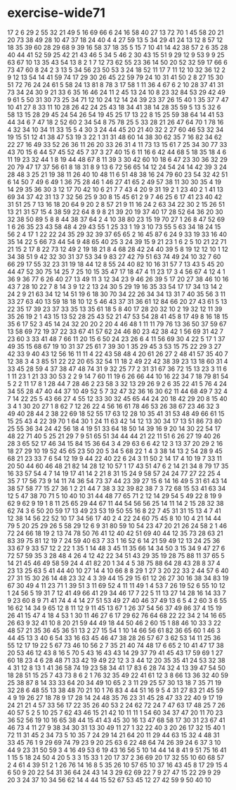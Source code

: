 # exercise-wide71
17
2
6
29
2
55
32
21
49
5
16
69
66
6
24
16
58
40
27
13
72
70
1
45
58
20
21
20
73
38
49
28
10
47
37
18
24
40
4
4
27
59
13
5
34
29
41
24
13
12
8
57
12
18
35
39
60
28
29
68
9
39
16
58
37
18
35
5
15
7
10
41
14
42
38
57
2
6
35
28
40
44
41
52
59
25
42
21
43
46
5
34
5
46
2
30
43
15
51
9
29
12
9
53
9
9
25
63
67
10
13
35
43
54
13
8
2
1
7
12
73
62
55
23
36
14
50
20
52
32
59
17
66
6
73
47
60
8
24
2
3
13
5
34
56
23
50
53
3
24
18
52
11
17
7
11
12
10
32
36
12
2
9
12
13
54
14
41
59
74
17
29
30
26
45
22
59
79
24
10
31
41
50
2
8
27
15
30
51
72
76
24
24
61
5
58
24
13
81
8
78
3
17
58
1
11
36
4
67
6
2
10
28
37
41
31
73
34
24
30
9
21
33
6
35
16
46
24
11
2
45
13
24
10
8
23
32
84
53
29
42
49
9
61
5
50
31
30
73
25
34
71
12
10
24
12
14
24
39
23
37
26
15
40
1
35
37
7
47
10
41
27
8
33
11
10
28
26
42
24
25
43
18
34
41
38
14
28
35
59
5
13
5
32
6
58
13
15
28
29
45
24
54
26
54
19
45
25
17
13
22
8
15
25
59
38
64
14
41
53
44
34
6
7
47
18
2
52
60
2
34
54
8
75
78
25
5
33
28
21
26
47
64
70
1
78
16
4
32
34
10
34
11
33
15
5
4
30
3
24
44
45
20
21
40
32
2
27
60
46
53
32
34
19
15
51
12
41
38
47
53
19
3
22
1
31
31
48
60
14
38
30
62
35
7
16
82
34
62
22
27
16
49
33
52
26
36
11
26
20
33
26
31
4
11
73
13
15
61
7
25
34
30
77
33
43
70
15
6
44
57
45
52
45
7
37
3
27
40
15
6
11
16
6
42
44
68
5
18
35
18
4
6
11
19
23
32
44
1
8
19
44
48
67
8
11
39
3
30
42
60
10
18
6
47
23
30
36
32
29
20
79
47
17
37
56
61
8
18
31
8
9
13
6
72
56
65
14
12
24
54
24
14
42
39
3
24
28
48
3
25
21
19
38
11
26
40
10
48
11
6
51
48
38
16
24
79
60
23
54
32
42
51
6
14
50
7
49
6
49
1
36
75
28
46
1
46
27
41
65
2
49
57
38
11
30
30
35
4
19
14
29
35
36
30
3
12
17
70
42
10
6
21
7
7
43
4
20
9
31
19
2
1
23
40
2
1
41
13
69
34
37
42
31
13
7
32
56
25
9
30
8
15
45
61
2
9
7
46
25
6
17
41
23
40
42
31
51
25
7
13
16
18
20
64
9
20
2
8
57
21
9
11
16
24
2
63
34
22
30
2
15
26
51
13
21
31
57
15
4
38
59
22
64
8
9
8
21
39
20
19
37
40
17
28
52
64
36
20
30
32
38
50
89
5
8
8
44
38
37
64
2
4
10
38
80
23
15
19
70
27
1
26
8
47
52
69
1
6
26
35
23
43
58
48
4
29
43
55
1
25
33
1
19
3
10
73
55
5
63
34
18
24
15
56
2
4
17
1
22
22
24
35
29
32
39
37
65
65
2
16
45
87
6
24
9
33
19
33
16
40
35
14
22
5
66
73
44
54
9
48
65
40
25
3
24
39
15
9
21
23
1
6
2
5
10
21
22
71
21
15
2
17
8
22
73
12
49
2
19
18
21
8
4
68
28
42
24
40
39
5
8
19
12
12
10
1
12
34
38
51
9
42
32
30
31
37
53
34
9
83
27
42
79
51
63
74
49
24
10
32
7
60
66
29
17
55
32
23
31
19
18
44
12
8
55
24
40
82
10
16
31
57
7
13
43
5
45
20
44
47
52
30
75
14
25
7
25
10
15
35
47
17
18
47
4
11
23
17
3
4
56
67
4
12
4
1
36
9
36
77
6
26
40
27
13
49
11
3
12
34
23
9
46
26
39
5
17
20
27
38
46
10
16
43
7
28
10
22
7
8
14
3
9
12
2
13
24
30
5
29
19
16
35
33
54
17
17
34
13
14
2
24
2
9
21
63
34
12
14
51
19
6
18
30
70
34
22
26
34
34
13
31
7
40
35
56
3
11
33
27
63
40
13
59
18
18
10
12
5
46
43
37
31
36
61
12
84
66
20
27
43
61
5
13
22
35
17
39
23
37
33
35
13
35
61
18
5
8
40
17
28
20
32
10
2
19
32
12
11
39
35
26
19
2
1
43
15
13
52
28
25
43
52
21
47
53
54
28
41
45
8
17
49
8
16
18
15
35
6
17
52
3
45
14
24
32
20
20
2
20
4
46
48
1
11
11
79
76
13
36
50
37
59
67
13
58
69
72
19
37
22
33
67
41
57
62
24
46
80
23
42
38
42
1
56
69
31
42
7
23
60
3
33
41
48
7
66
11
20
15
6
50
24
23
26
6
4
11
56
69
30
4
22
5
17
1
37
49
35
15
68
67
19
10
31
37
25
61
7
39
30
1
35
29
45
3
53
15
75
22
29
3
27
42
33
9
40
43
12
56
16
11
11
4
22
43
58
48
4
20
61
26
27
2
48
41
57
35
40
7
12
38
3
4
3
85
51
22
22
20
65
32
54
11
18
2
49
22
42
38
39
23
13
18
60
31
4
33
45
28
59
4
37
38
47
48
74
31
9
32
25
77
2
31
31
67
36
72
15
13
23
3
11
6
1
11
23
1
21
33
30
53
2
2
9
14
7
60
11
19
6
26
66
44
10
16
22
34
7
18
79
81
54
5
2
2
11
17
8
1
28
44
7
28
46
2
23
58
3
32
13
29
26
9
2
6
35
22
41
5
76
4
24
34
55
28
47
40
44
37
10
49
52
5
7
32
47
32
36
16
30
62
11
44
68
49
7
32
4
7
14
22
25
5
43
66
27
4
55
12
33
30
32
45
65
44
24
20
18
42
29
20
8
15
40
3
4
1
30
20
27
1
8
62
7
12
26
22
4
56
16
61
78
46
53
26
38
67
23
46
32
3
49
40
28
44
2
38
22
69
18
52
55
17
63
12
28
10
35
41
31
53
48
49
66
61
15
15
25
43
4
22
39
70
1
64
30
1
24
11
63
42
14
12
13
30
34
17
13
51
86
73
80
25
55
36
34
24
42
56
18
4
19
51
33
64
18
50
14
39
16
9
20
14
30
22
54
17
48
22
71
40
5
25
21
29
7
9
51
65
51
34
44
44
21
22
11
51
6
26
27
19
40
26
28
3
65
52
17
46
34
15
84
15
36
64
3
4
29
63
6
6
42
12
3
13
37
20
29
2
16
18
27
29
10
19
52
45
65
23
50
20
5
34
5
68
22
1
4
3
38
14
13
2
54
28
9
45
68
21
23
33
7
6
54
12
19
9
44
22
40
22
6
24
3
11
50
2
14
17
4
10
19
7
33
11
20
50
44
60
46
48
21
82
14
28
12
10
57
1
17
43
51
47
6
2
14
21
34
8
79
17
35
16
33
57
54
4
7
14
19
17
41
14
2
21
8
31
15
24
9
58
57
24
24
77
27
22
25
4
35
7
17
56
73
9
14
11
74
36
54
73
37
44
23
39
27
15
6
14
16
49
5
31
61
43
14
38
57
58
77
15
27
36
1
2
21
44
7
38
3
32
39
82
38
7
3
72
68
15
53
41
63
34
12
5
47
38
70
71
5
10
40
10
31
44
48
77
65
71
2
12
14
29
54
5
49
22
8
19
9
62
9
62
9
19
1
8
11
25
65
29
44
67
11
44
54
56
56
25
14
11
14
2
15
28
32
38
62
74
3
6
50
20
59
17
13
49
23
53
19
50
55
16
8
22
7
45
31
31
15
13
4
7
41
12
38
14
56
22
52
10
17
34
56
17
40
2
4
22
24
60
75
45
8
10
10
4
21
14
44
79
5
20
25
29
26
5
58
29
12
6
9
31
80
59
10
54
23
47
20
21
26
24
58
2
1
46
72
24
66
18
19
2
13
74
78
50
76
41
12
40
42
51
69
40
44
12
35
73
28
63
21
83
39
75
81
12
19
7
24
59
40
63
7
33
1
16
52
6
14
21
59
49
12
13
24
25
36
33
67
9
33
57
12
2
22
1
35
1
14
48
3
45
11
35
66
14
34
50
3
15
34
9
47
27
6
72
57
59
35
3
28
48
4
26
4
12
42
22
34
51
43
29
35
19
28
75
88
11
37
65
5
14
21
45
46
49
58
59
24
4
41
82
20
1
34
4
5
38
75
88
64
28
43
28
8
37
4
23
13
25
63
5
41
44
40
10
27
14
4
10
66
8
8
29
1
27
3
20
22
33
2
44
57
6
40
27
31
15
30
26
14
48
23
32
4
3
39
44
15
29
15
61
12
26
27
30
16
38
34
83
19
67
30
49
4
11
23
71
1
39
51
3
11
69
52
4
11
11
49
1
4
53
7
26
19
52
6
55
10
12
1
24
56
5
19
31
7
12
41
49
66
41
29
34
46
17
7
22
5
11
13
27
14
28
16
14
33
7
9
23
60
8
9
71
41
74
4
4
14
27
51
53
49
27
40
46
37
49
13
6
5
4
2
60
3
6
55
16
62
14
34
9
65
12
8
11
12
9
11
45
13
67
1
26
37
54
56
37
49
86
37
4
15
19
26
41
15
47
4
18
4
53
1
30
11
46
27
6
17
29
62
76
64
68
22
22
34
2
14
16
65
26
63
9
32
41
10
8
20
21
59
44
49
18
44
50
46
2
60
15
1
88
46
10
33
3
22
48
57
21
35
36
45
36
51
13
2
27
15
54
1
10
14
66
56
61
82
36
65
60
1
46
3
44
45
13
3
40
6
54
33
16
63
45
46
47
38
28
26
57
67
3
62
53
14
11
25
36
55
12
17
19
22
5
67
73
46
10
56
2
7
35
21
40
74
48
17
6
65
2
10
41
47
17
38
20
53
46
12
43
8
16
5
70
5
43
16
43
43
14
29
37
79
41
45
43
17
59
69
1
27
60
18
23
4
6
28
48
71
33
42
19
49
22
12
3
3
44
12
20
35
35
41
24
53
32
38
4
31
12
8
13
1
41
36
58
74
19
23
58
34
41
17
83
6
28
74
32
4
13
39
47
54
50
18
28
51
15
25
7
43
73
8
6
2
1
76
32
35
49
22
41
61
12
3
8
66
13
36
32
40
59
25
38
87
8
14
33
33
64
20
34
49
10
65
2
3
11
29
25
57
30
13
18
7
35
71
19
32
28
6
48
55
13
38
48
70
21
10
1
76
83
4
44
51
16
9
5
4
31
27
83
21
45
59
4
9
19
26
27
18
78
9
17
28
14
24
48
35
76
23
31
45
28
47
33
22
40
9
17
19
24
21
21
4
57
33
56
17
22
35
26
40
53
2
24
62
72
24
7
47
63
17
48
25
7
26
40
57
5
2
5
10
25
7
62
43
46
15
21
42
10
11
11
1
54
60
34
37
47
20
11
70
23
36
52
56
19
10
16
65
38
44
15
41
43
45
30
16
13
47
68
58
17
30
31
23
67
41
46
73
4
11
27
9
38
34
30
31
13
30
49
11
27
1
32
22
40
3
20
26
17
32
15
40
1
72
11
31
45
2
34
73
5
10
35
7
24
29
14
21
64
20
11
29
44
63
15
32
4
48
31
33
45
76
1
9
29
69
74
79
23
9
20
25
63
6
22
48
64
74
26
39
24
6
37
3
10
44
9
23
31
50
59
3
4
16
49
53
6
19
43
16
56
5
10
14
44
14
8
41
9
51
75
16
41
1
15
5
18
24
50
4
20
5
3
3
15
33
1
20
17
37
2
36
69
20
17
32
55
10
60
68
57
2
4
61
4
39
51
2
1
26
76
14
16
8
5
35
26
10
57
65
10
37
16
43
45
8
17
29
15
4
6
50
9
20
22
54
31
36
64
24
43
14
3
29
62
69
22
7
9
27
47
15
22
29
9
29
20
3
24
37
10
34
56
62
14
4
44
15
52
67
53
45
12
27
42
59
9
50
40
10

